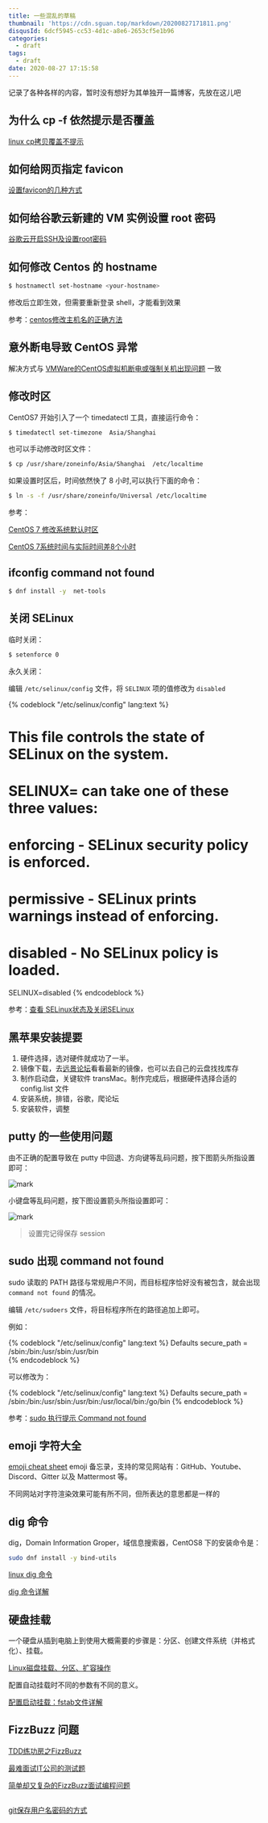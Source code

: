```yaml
---
title: 一些混乱的草稿
thumbnail: 'https://cdn.sguan.top/markdown/20200827171811.png'
disqusId: 6dcf5945-cc53-4d1c-a8e6-2653cf5e1b96
categories:
  - draft
tags:
  - draft
date: 2020-08-27 17:15:58
---
```


记录了各种各样的内容，暂时没有想好为其单独开一篇博客，先放在这儿吧

<!-- more -->

## 为什么 cp -f 依然提示是否覆盖

[linux cp拷贝覆盖不提示](https://blog.csdn.net/sunny05296/article/details/78607277)

## 如何给网页指定 favicon

[设置favicon的几种方式](https://blog.csdn.net/YLXB2/article/details/53336962)

## 如何给谷歌云新建的 VM 实例设置 root 密码

[谷歌云开启SSH及设置root密码](https://www.vediotalk.com/archives/606)

## 如何修改 Centos 的 hostname

```bash
$ hostnamectl set-hostname <your-hostname>
```

修改后立即生效，但需要重新登录 shell，才能看到效果

参考：[centos修改主机名的正确方法](https://www.cnblogs.com/zhaojiedi1992/p/zhaojiedi_linux_043_hostname.html)

## 意外断电导致 CentOS 异常

解决方式与 [VMWare的CentOS虚拟机断电或强制关机出现问题](https://www.jianshu.com/p/cc0b5d411f2b) 一致

## 修改时区

CentOS7 开始引入了一个 timedatectl 工具，直接运行命令：

```bash
$ timedatectl set-timezone  Asia/Shanghai
```

也可以手动修改时区文件： 

```bash
$ cp /usr/share/zoneinfo/Asia/Shanghai  /etc/localtime
```

如果设置时区后，时间依然快了 8 小时,可以执行下面的命令：

```bash
$ ln -s -f /usr/share/zoneinfo/Universal /etc/localtime
```

参考：

[CentOS 7 修改系统默认时区](https://my.oschina.net/imhuayi/blog/800202)

[CentOS 7系统时间与实际时间差8个小时](https://blog.csdn.net/lin521lh/article/details/78456654)

## ifconfig command not found

```bash
$ dnf install -y  net-tools
```

## 关闭 SELinux

临时关闭：

```bash
$ setenforce 0
```

永久关闭：

编辑 `/etc/selinux/config` 文件，将 `SELINUX` 项的值修改为 `disabled`

{% codeblock "/etc/selinux/config" lang:text %}
# This file controls the state of SELinux on the system.
# SELINUX= can take one of these three values:
#     enforcing - SELinux security policy is enforced.
#     permissive - SELinux prints warnings instead of enforcing.
#     disabled - No SELinux policy is loaded.
SELINUX=disabled
{% endcodeblock %}

参考：[查看 SELinux状态及关闭SELinux](http://blog.51cto.com/bguncle/957315)

## 黑苹果安装提要

1. 硬件选择，选对硬件就成功了一半。
1. 镜像下载，去[远景论坛](http://bbs.pcbeta.com/forum.php?gid=86)看看最新的镜像，也可以去自己的云盘找找库存
1. 制作启动盘，关键软件 transMac。制作完成后，根据硬件选择合适的 config.list 文件
1. 安装系统，排错，谷歌，爬论坛
1. 安装软件，调整

## putty 的一些使用问题

由不正确的配置导致在 putty 中回退、方向键等乱码问题，按下图箭头所指设置即可：

![mark](https://cdn.sguan.top/markdown/20190112/FY22p1NYlmPR.png?imageslim)

小键盘等乱码问题，按下图设置箭头所指设置即可：

![mark](https://cdn.sguan.top/markdown/20190112/dB1nfLMoj6jO.png?imageslim)

> 设置完记得保存 session

## sudo 出现 command not found

sudo 读取的 PATH 路径与常规用户不同，而目标程序恰好没有被包含，就会出现 `command not found` 的情况。

编辑 `/etc/sudoers` 文件，将目标程序所在的路径追加上即可。

例如：

{% codeblock "/etc/selinux/config" lang:text %}
Defaults    secure_path = /sbin:/bin:/usr/sbin:/usr/bin  
{% endcodeblock %}

可以修改为：

{% codeblock "/etc/selinux/config" lang:text %}
Defaults    secure_path = /sbin:/bin:/usr/sbin:/usr/bin:/usr/local/bin:/go/bin 
{% endcodeblock %}

参考：[sudo 执行提示 Command not found](https://blog.csdn.net/u012599988/article/details/82422339)

## emoji 字符大全

[emoji cheat sheet](https://www.webfx.com/tools/emoji-cheat-sheet/) emoji 备忘录，支持的常见网站有：GitHub、Youtube、Discord、Gitter 以及 Mattermost 等。

不同网站对字符渲染效果可能有所不同，但所表达的意思都是一样的

## dig 命令

dig，Domain Information Groper，域信息搜索器，CentOS8 下的安装命令是：

```bash
sudo dnf install -y bind-utils
```

[linux dig 命令](https://www.cnblogs.com/sparkdev/p/7777871.html)

[dig 命令详解](https://www.cnblogs.com/machangwei-8/p/10353216.html)

## 硬盘挂载

一个硬盘从插到电脑上到使用大概需要的步骤是：分区、创建文件系统（并格式化）、挂载。

[Linux磁盘挂载、分区、扩容操作](https://segmentfault.com/a/1190000017213655)

配置自动挂载时不同的参数有不同的意义。

[配置启动挂载：fstab文件详解](https://www.jianshu.com/p/87bef8c24c15)

## FizzBuzz 问题

[TDD练功房之FizzBuzz](https://cloud.tencent.com/developer/article/1440488)

[最难面试IT公司的测试题](https://blog.51cto.com/yangrong/1404830)

[简单却又复杂的FizzBuzz面试编程问题](https://www.cnblogs.com/webary/p/6507413.html)

## 

[git保存用户名密码的方式](https://www.jianshu.com/p/3948a96cec54)